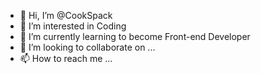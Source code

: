 - 👋 Hi, I’m @CookSpack
- 👀 I’m interested in Coding
- 🌱 I’m currently learning to become Front-end Developer
- 💞️ I’m looking to collaborate on ...
- 📫 How to reach me ...

<!---
CookSpack/CookSpack is a ✨ special ✨ repository because its `README.md` (this file) appears on your GitHub profile.
You can click the Preview link to take a look at your changes.
--->
